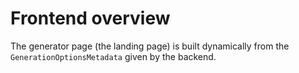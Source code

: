 # Frontend overview

The generator page (the landing page) is built dynamically from the `GenerationOptionsMetadata` given by the backend.

